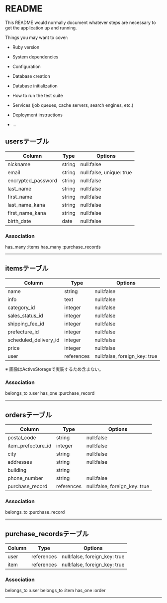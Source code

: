 # README

This README would normally document whatever steps are necessary to get the
application up and running.

Things you may want to cover:

* Ruby version

* System dependencies

* Configuration

* Database creation

* Database initialization

* How to run the test suite

* Services (job queues, cache servers, search engines, etc.)

* Deployment instructions

* ...


## usersテーブル
| Column              | Type      | Options                  |
|---------------------|-----------|--------------------------|
| nickname            | string    | null:false               |
| email               | string    | null:false, unique: true |
| encrypted_password  | string    | null:false               |
| last_name           | string    | null:false               |
| first_name          | string    | null:false               |
| last_name_kana      | string    | null:false               |
| first_name_kana     | string    | null:false               |
| birth_date          | date      | null:false               |


### Association
has_many :items
has_many :purchase_records

---

## itemsテーブル
| Column                 | Type      | Options                      |
|------------------------|-----------|------------------------------|
| name                   | string    | null:false                   |
| info                   | text      | null:false                   |
| category_id            | integer   | null:false                   |
| sales_status_id        | integer   | null:false                   |
| shipping_fee_id        | integer   | null:false                   |
| prefecture_id          | integer   | null:false                   |
| scheduled_delivery_id  | integer   | null:false                   |
| price                  | integer   | null:false                   |
| user                   | references| null:false, foreign_key: true|

※ 画像はActiveStorageで実装するため含まない。

### Association
belongs_to :user
has_one :purchase_record

---

## ordersテーブル
| Column              | Type      | Options                          |
|---------------------|-----------|----------------------------------|
| postal_code         | string    | null:false                       |
| item_prefecture_id  | integer   | null:false                       |
| city                | string    | null:false                       |
| addresses           | string    | null:false                       |
| building            | string    |                                  |
| phone_number        | string    | null:false                       |
| purchase_record     | references| null:false, foreign_key: true    |


### Association
belongs_to :purchase_record

---

## purchase_recordsテーブル
| Column              | Type      | Options                          |
|---------------------|-----------|----------------------------------|
| user                | references| null:false, foreign_key: true    |
| item                | references| null:false, foreign_key: true    |


### Association
belongs_to :user
belongs_to :item
has_one :order

---